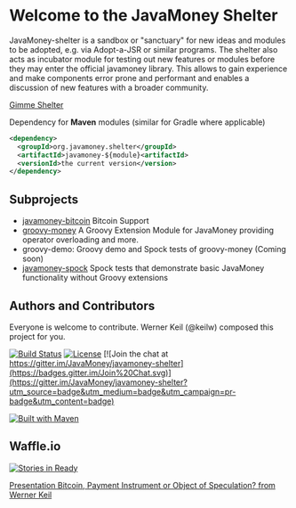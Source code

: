 Welcome to the JavaMoney Shelter
================================

JavaMoney-shelter is a sandbox or "sanctuary" for new ideas and modules to be adopted, e.g. via Adopt-a-JSR or similar programs.
The shelter also acts as incubator module for testing out new features or modules before they may enter the official javamoney library.
This allows to gain experience and make components error prone and performant and enables a discussion of new features with a broader community.

[Gimme Shelter](https://youtu.be/6yGFuX2KDQs)

Dependency for **Maven** modules (similar for Gradle where applicable)
```xml
<dependency>
  <groupId>org.javamoney.shelter</groupId>
  <artifactId>javamoney-${module}<artifactId>
  <versionId>the current version</version>
</dependency>
```

Subprojects
-----------
* [javamoney-bitcoin](./digital-currency/bitcoin) Bitcoin Support
* [groovy-money](./groovylang-support/groovy-money) A Groovy Extension Module for JavaMoney providing operator overloading and more.
* groovy-demo: Groovy demo and Spock tests of groovy-money (Coming soon)
* [javamoney-spock](./groovylang-support/groovy-money) Spock tests that demonstrate basic JavaMoney functionality without Groovy extensions

Authors and Contributors
------------------------
Everyone is welcome to contribute. Werner Keil (@keilw) composed this project for you.

[![Build Status](https://api.travis-ci.org/JavaMoney/javamoney-shelter.png?branch=master)](https://travis-ci.org/JavaMoney/javamoney-shelter) [![License](http://img.shields.io/badge/license-Apache2-red.svg)](http://opensource.org/licenses/apache-2.0) 
[![Join the chat at https://gitter.im/JavaMoney/javamoney-shelter](https://badges.gitter.im/Join%20Chat.svg)](https://gitter.im/JavaMoney/javamoney-shelter?utm_source=badge&utm_medium=badge&utm_campaign=pr-badge&utm_content=badge)

[![Built with Maven](http://maven.apache.org/images/logos/maven-feather.png)](http://maven.org/)

Waffle.io
-----------
[![Stories in Ready](https://badge.waffle.io/JavaMoney/javamoney-shelter.png?label=ready&title=Ready)](https://waffle.io/JavaMoney/javamoney-shelter)

[Presentation Bitcoin, Payment Instrument or Object of Speculation? from Werner Keil](http://www.slideshare.net/keilw/bitcoin-payment-instrument-or-object-of-speculation-smwhh-2014)
